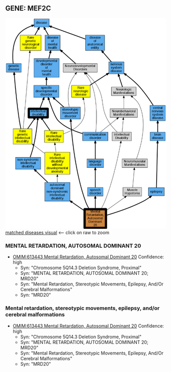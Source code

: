 
## GENE: MEF2C

![image](MEF2C.png)
[matched diseases visual](MEF2C.png)  <-- click on raw to zoom


### MENTAL RETARDATION, AUTOSOMAL DOMINANT 20
 * [OMIM:613443 Mental Retardation, Autosomal Dominant 20](http://beta.monarchinitiative.org/disease/OMIM:613443) Confidence: high
    * Syn: "Chromosome 5Q14.3 Deletion Syndrome, Proximal"
    * Syn: "MENTAL RETARDATION, AUTOSOMAL DOMINANT 20; MRD20"
    * Syn: "Mental Retardation, Stereotypic Movements, Epilepsy, And/Or Cerebral Malformations"
    * Syn: "MRD20"

### Mental retardation, stereotypic movements, epilepsy, and/or cerebral malformations
 * [OMIM:613443 Mental Retardation, Autosomal Dominant 20](http://beta.monarchinitiative.org/disease/OMIM:613443) Confidence: high
    * Syn: "Chromosome 5Q14.3 Deletion Syndrome, Proximal"
    * Syn: "MENTAL RETARDATION, AUTOSOMAL DOMINANT 20; MRD20"
    * Syn: "Mental Retardation, Stereotypic Movements, Epilepsy, And/Or Cerebral Malformations"
    * Syn: "MRD20"
